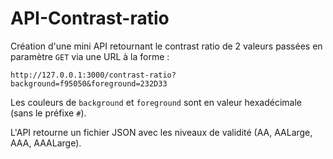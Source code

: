 # API-Contrast-ratio

Création d'une mini API retournant le contrast ratio de 2 valeurs passées en paramètre `GET` via une URL à la forme :

```
http://127.0.0.1:3000/contrast-ratio?background=f95050&foreground=232D33
```

Les couleurs de `background` et `foreground` sont en valeur hexadécimale (sans le préfixe `#`).

L'API retourne un fichier JSON avec les niveaux de validité (AA, AALarge, AAA, AAALarge).
